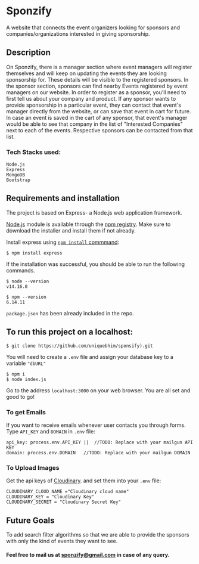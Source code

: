 # Sponzify
A website that connects the event organizers looking for sponsors and companies/organizations interested in giving sponsorship. 



## Description
On Sponzify, there is a manager section where event managers will register themselves and will keep on updating the events they are looking sponsorship for. These details will be visible to the registered sponsors. In the sponsor section, sponsors can find nearby Events registered by event managers on our website. In order to register as a sponsor, you'll need to first tell us about your company and product. If any sponsor wants to provide sponsorship in a particular event, they can contact that event's manager directly from the website, or can save that event in cart for future. In case an event is saved in the cart of any sponsor, that event's manager would be able to see that company in the list of "Interested Companies" next to each of the events. Respective sponsors can be contacted from that list.

### Tech Stacks used:
    Node.js
    Express
    MongoDB
    Bootstrap


## Requirements and installation
The project is based on Express- a Node.js web application framework. 

[Node.js](https://nodejs.org/en/) module is available through the [npm registry](https://www.npmjs.com/). Make sure to download the installer and install them if not already.

Install express using [```npm install``` commmand](https://docs.npmjs.com/downloading-and-installing-packages-locally):

    $ npm install express
    
If the installation was successful, you should be able to run the following commands.

    $ node --version
    v14.16.0
    
    $ npm --version
    6.14.11


``` package.json ``` has been already included in the repo.



## To run this project on a localhost:
```
$ git clone https://github.com/uniquebhim/sponsify).git
```
You will need to create a ```.env``` file and assign your database key to a variable ```"dbURL"```
```   
$ npm i
$ node index.js
```
Go to the address ```localhost:3000``` on your web browser.
You are all set and good to go!


### To get Emails
If you want to receive emails whenever user contacts you through forms. Type ```API_KEY``` and ```DOMAIN``` in ```.env``` file:

```
api_key: process.env.API_KEY ||  //TODO: Replace with your mailgun API KEY
domain: process.env.DOMAIN   //TODO: Replace with your mailgun DOMAIN
```

### To Upload Images

Get the api keys of [Cloudinary](https://cloudinary.com/). and set them into your ```.env``` file:

```
CLOUDINARY_CLOUD_NAME ="Cloudinary cloud name"
CLOUDINARY_KEY = "Cloudinary Key"
CLOUDINARY_SECRET = "Cloudinary Secret Key"
```
## Future Goals
To add search filter algorithms so that we are able to provide the sponsors with only the kind of events they want to see.


#### Feel free to mail us at sponzify@gmail.com in case of any query.




